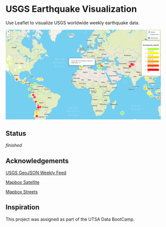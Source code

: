 # USGS Earthquake Visualization
Use Leaflet to visualize USGS worldwide weekly earthquake data.

![map screenshot](Leaflet-Step-1/images/map.png)

## Status
_finished_

## Acknowledgements
[USGS GeoJSON Weekly Feed](https://earthquake.usgs.gov/earthquakes/feed/v1.0/summary/all_week.geojson)

[Mapbox Satellite](https://api.mapbox.com/styles/v1/mapbox/satellite-streets-v11.html?title=true&access_token=pk.eyJ1IjoibWFwYm94IiwiYSI6ImNpejY4M29iazA2Z2gycXA4N2pmbDZmangifQ.-g_vE53SD2WrJ6tFX7QHmA#3.78/38.64/-95.72)

[Mapbox Streets](https://api.mapbox.com/styles/v1/mapbox/streets-v11.html?title=true&access_token=pk.eyJ1IjoibWFwYm94IiwiYSI6ImNpejY4M29iazA2Z2gycXA4N2pmbDZmangifQ.-g_vE53SD2WrJ6tFX7QHmA#1.07/0/0)

<!-- [Tectonic Plates Data](https://github.com/fraxen/tectonicplates) -->

## Inspiration
This project was assigned as part of the UTSA Data BootCamp.

